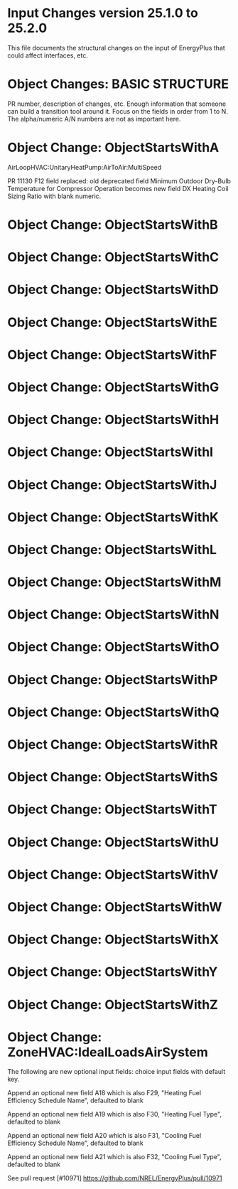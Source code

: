 Input Changes version 25.1.0 to 25.2.0
======================================

This file documents the structural changes on the input of EnergyPlus that could affect interfaces, etc.

# Object Changes: BASIC STRUCTURE

PR number, description of changes, etc.
Enough information that someone can build a transition tool around it.
Focus on the fields in order from 1 to N.
The alpha/numeric A/N numbers are not as important here.

# Object Change: ObjectStartsWithA

AirLoopHVAC:UnitaryHeatPump:AirToAir:MultiSpeed

PR 11130 F12 field replaced: old deprecated field Minimum Outdoor Dry-Bulb Temperature for Compressor Operation becomes new field DX Heating Coil Sizing Ratio with blank numeric.

# Object Change: ObjectStartsWithB

# Object Change: ObjectStartsWithC

# Object Change: ObjectStartsWithD

# Object Change: ObjectStartsWithE

# Object Change: ObjectStartsWithF

# Object Change: ObjectStartsWithG

# Object Change: ObjectStartsWithH

# Object Change: ObjectStartsWithI

# Object Change: ObjectStartsWithJ

# Object Change: ObjectStartsWithK

# Object Change: ObjectStartsWithL

# Object Change: ObjectStartsWithM

# Object Change: ObjectStartsWithN

# Object Change: ObjectStartsWithO

# Object Change: ObjectStartsWithP

# Object Change: ObjectStartsWithQ

# Object Change: ObjectStartsWithR

# Object Change: ObjectStartsWithS

# Object Change: ObjectStartsWithT

# Object Change: ObjectStartsWithU

# Object Change: ObjectStartsWithV

# Object Change: ObjectStartsWithW

# Object Change: ObjectStartsWithX

# Object Change: ObjectStartsWithY

# Object Change: ObjectStartsWithZ

# Object Change: ZoneHVAC:IdealLoadsAirSystem

The following are new optional input fields: choice input fields with default key.

Append an optional new field A18 which is also F29, "Heating Fuel Efficiency Schedule Name", defaulted to blank

Append an optional new field A19 which is also F30, "Heating Fuel Type", defaulted to blank

Append an optional new field A20 which is also F31, "Cooling Fuel Efficiency Schedule Name", defaulted to blank

Append an optional new field A21 which is also F32, "Cooling Fuel Type", defaulted to blank

See pull request [#10971] https://github.com/NREL/EnergyPlus/pull/10971
